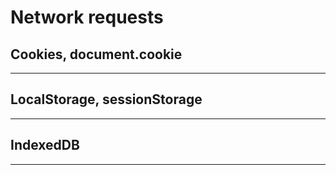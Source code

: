 # Network requests

## Cookies, document.cookie

---

## LocalStorage, sessionStorage

---

## IndexedDB

---

